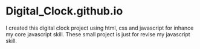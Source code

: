 # Digital_Clock.github.io

I created this digital clock project using html, css and javascript for inhance my core javascript skill. 
These small project is just for revise my javascript skill.
